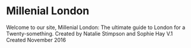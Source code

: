 # Millenial London 
Welcome to our site, Millenial London: The ultimate guide to London for a Twenty-something. 
Created by Natalie Stimpson and Sophie Hay 
V.1
Created November 2016

